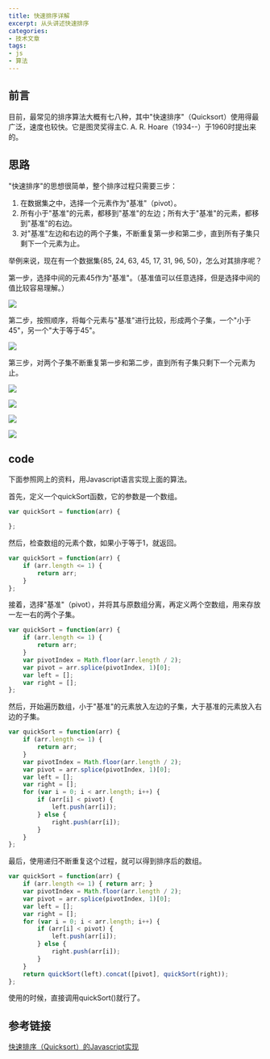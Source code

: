 ```yaml
---
title: 快速排序详解
excerpt: 从头讲述快速排序
categories:
- 技术文章
tags:
- js
- 算法
---
```


## 前言
目前，最常见的排序算法大概有七八种，其中"快速排序"（Quicksort）使用得最广泛，速度也较快。它是图灵奖得主C. A. R. Hoare（1934--）于1960时提出来的。

## 思路
"快速排序"的思想很简单，整个排序过程只需要三步：
1. 在数据集之中，选择一个元素作为"基准"（pivot）。
2. 所有小于"基准"的元素，都移到"基准"的左边；所有大于"基准"的元素，都移到"基准"的右边。
3. 对"基准"左边和右边的两个子集，不断重复第一步和第二步，直到所有子集只剩下一个元素为止。

举例来说，现在有一个数据集{85, 24, 63, 45, 17, 31, 96, 50}，怎么对其排序呢？

第一步，选择中间的元素45作为"基准"。（基准值可以任意选择，但是选择中间的值比较容易理解。）

![](https://api2.mubu.com/v3/document_image/34072e6e-3655-477b-8b6a-566c76cbab58-3807603.jpg)

第二步，按照顺序，将每个元素与"基准"进行比较，形成两个子集，一个"小于45"，另一个"大于等于45"。

![](https://api2.mubu.com/v3/document_image/5e54a294-da74-40eb-8b8f-ef005d2192b3-3807603.jpg)

第三步，对两个子集不断重复第一步和第二步，直到所有子集只剩下一个元素为止。

![](https://api2.mubu.com/v3/document_image/f68fc2a4-db58-4920-b204-85e99d6c1bc2-3807603.jpg)


![](https://api2.mubu.com/v3/document_image/0d8c6ef7-b68c-4b3d-9abf-c5466fed1870-3807603.jpg)


![](https://api2.mubu.com/v3/document_image/db91e4c0-3a3c-46e6-95da-edb740d1b3b6-3807603.jpg)


![](https://api2.mubu.com/v3/document_image/a200cbdb-3e4f-4955-98b9-937a1335494f-3807603.jpg)


## code
下面参照网上的资料，用Javascript语言实现上面的算法。

首先，定义一个quickSort函数，它的参数是一个数组。

```javascript
var quickSort = function(arr) {

};
```

然后，检查数组的元素个数，如果小于等于1，就返回。

```javascript
var quickSort = function(arr) {　　
    if (arr.length <= 1) {
        return arr;
    }
};
```

接着，选择"基准"（pivot），并将其与原数组分离，再定义两个空数组，用来存放一左一右的两个子集。

```javascript
var quickSort = function(arr) {　　
    if (arr.length <= 1) {
        return arr;
    }　　
    var pivotIndex = Math.floor(arr.length / 2);　　
    var pivot = arr.splice(pivotIndex, 1)[0];　　
    var left = [];　　
    var right = [];
};
```

然后，开始遍历数组，小于"基准"的元素放入左边的子集，大于基准的元素放入右边的子集。

```javascript
var quickSort = function(arr) {
    if (arr.length <= 1) { 
        return arr; 
    }
    var pivotIndex = Math.floor(arr.length / 2);
    var pivot = arr.splice(pivotIndex, 1)[0];
    var left = [];
    var right = [];
    for (var i = 0; i < arr.length; i++) {
        if (arr[i] < pivot) {
            left.push(arr[i]);
        } else {
            right.push(arr[i]);
        }
    }
};
```

最后，使用递归不断重复这个过程，就可以得到排序后的数组。

```javascript
var quickSort = function(arr) {
    if (arr.length <= 1) { return arr; }
    var pivotIndex = Math.floor(arr.length / 2);
    var pivot = arr.splice(pivotIndex, 1)[0];
    var left = [];
    var right = [];
    for (var i = 0; i < arr.length; i++) {
        if (arr[i] < pivot) {
            left.push(arr[i]);
        } else {
            right.push(arr[i]);
        }
    }
    return quickSort(left).concat([pivot], quickSort(right));
};
```

使用的时候，直接调用quickSort()就行了。

## 参考链接
[快速排序（Quicksort）的Javascript实现](http://www.ruanyifeng.com/blog/2011/04/quicksort_in_javascript.html)